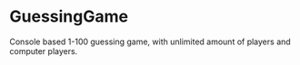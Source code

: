 GuessingGame
============

Console based 1-100 guessing game, with unlimited amount of players and computer players.
